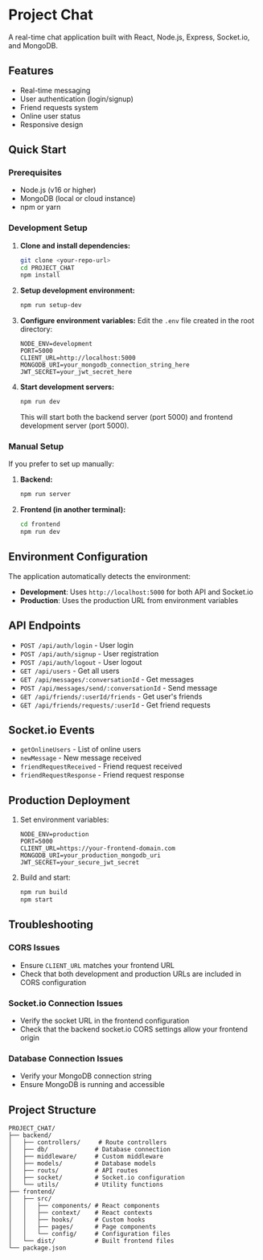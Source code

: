 # Project Chat

A real-time chat application built with React, Node.js, Express, Socket.io, and MongoDB.

## Features

- Real-time messaging
- User authentication (login/signup)
- Friend requests system
- Online user status
- Responsive design

## Quick Start

### Prerequisites

- Node.js (v16 or higher)
- MongoDB (local or cloud instance)
- npm or yarn

### Development Setup

1. **Clone and install dependencies:**
   ```bash
   git clone <your-repo-url>
   cd PROJECT_CHAT
   npm install
   ```

2. **Setup development environment:**
   ```bash
   npm run setup-dev
   ```

3. **Configure environment variables:**
   Edit the `.env` file created in the root directory:
   ```env
   NODE_ENV=development
   PORT=5000
   CLIENT_URL=http://localhost:5000
   MONGODB_URI=your_mongodb_connection_string_here
   JWT_SECRET=your_jwt_secret_here
   ```

4. **Start development servers:**
   ```bash
   npm run dev
   ```

   This will start both the backend server (port 5000) and frontend development server (port 5000).

### Manual Setup

If you prefer to set up manually:

1. **Backend:**
   ```bash
   npm run server
   ```

2. **Frontend (in another terminal):**
   ```bash
   cd frontend
   npm run dev
   ```

## Environment Configuration

The application automatically detects the environment:

- **Development**: Uses `http://localhost:5000` for both API and Socket.io
- **Production**: Uses the production URL from environment variables

## API Endpoints

- `POST /api/auth/login` - User login
- `POST /api/auth/signup` - User registration
- `POST /api/auth/logout` - User logout
- `GET /api/users` - Get all users
- `GET /api/messages/:conversationId` - Get messages
- `POST /api/messages/send/:conversationId` - Send message
- `GET /api/friends/:userId/friends` - Get user's friends
- `GET /api/friends/requests/:userId` - Get friend requests

## Socket.io Events

- `getOnlineUsers` - List of online users
- `newMessage` - New message received
- `friendRequestReceived` - Friend request received
- `friendRequestResponse` - Friend request response

## Production Deployment

1. Set environment variables:
   ```env
   NODE_ENV=production
   PORT=5000
   CLIENT_URL=https://your-frontend-domain.com
   MONGODB_URI=your_production_mongodb_uri
   JWT_SECRET=your_secure_jwt_secret
   ```

2. Build and start:
   ```bash
   npm run build
   npm start
   ```

## Troubleshooting

### CORS Issues
- Ensure `CLIENT_URL` matches your frontend URL
- Check that both development and production URLs are included in CORS configuration

### Socket.io Connection Issues
- Verify the socket URL in the frontend configuration
- Check that the backend socket.io CORS settings allow your frontend origin

### Database Connection Issues
- Verify your MongoDB connection string
- Ensure MongoDB is running and accessible

## Project Structure

```
PROJECT_CHAT/
├── backend/
│   ├── controllers/     # Route controllers
│   ├── db/             # Database connection
│   ├── middleware/     # Custom middleware
│   ├── models/         # Database models
│   ├── routs/          # API routes
│   ├── socket/         # Socket.io configuration
│   └── utils/          # Utility functions
├── frontend/
│   ├── src/
│   │   ├── components/ # React components
│   │   ├── context/    # React contexts
│   │   ├── hooks/      # Custom hooks
│   │   ├── pages/      # Page components
│   │   └── config/     # Configuration files
│   └── dist/           # Built frontend files
└── package.json
```
